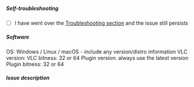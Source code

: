 ##### Self-troubleshooting

- [ ] I have went over the [Troubleshooting section](https://github.com/nurupo/vlc-pause-click-plugin#troubleshooting) and the issue still persists

##### Software

OS: Windows / Linux / macOS - include any version/distro information
VLC version:
VLC bitness: 32 or 64
Plugin version: always use the latest version
Plugin bitness: 32 or 64

##### Issue description


